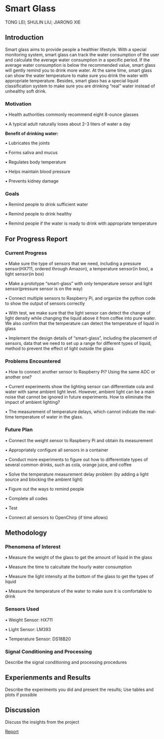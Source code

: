 # Smart Glass
TONG LEI; SHULIN LIU; JIARONG XIE

<h2>Introduction</h2>
<p>Smart glass aims to provide people a healthier lifestyle. With a special monitoring system, smart glass can track the water consumption of the user and calculate the average water consumption in a specific period. If the average water consumption is below the recommended value, smart glass will gently remind you to drink more water. At the same time, smart glass can show the water temperature to make sure you drink the water with appropriate temperature. Besides, smart glass has a special liquid classification system to make sure you are drinking “real” water instead of unhealthy soft drink.<p>
  
<h3>Motivation</h3>
<p>• Health authorities commonly recommend eight 8-ounce glasses<p>
<p>• A typical adult naturally loses about 2-3 liters of water a day<p>
<p><b>Benefit of drinking water:</b></p>
<p>• Lubricates the joints</p>
<p>• Forms saliva and mucus</p>
<p>• Regulates body temperature</p>
<p>• Helps maintain blood pressure</p>
<p>• Prevents kidney damage</p>

<h3>Goals</h3>
<p>• Remind people to drink sufficient water</p>
<p>• Remind people to drink healthy</p>
<p>• Remind people if the water is ready to drink with appropriate temperature</p>

<h2>For Progress Report</h2>
<h3>Current Progress</h3>
<p>• Make sure the type of sensors that we need, including a pressure sensor(HX711, ordered through Amazon), a temperature sensor(in box), a light sensor(in box)</p>
<p>• Make a prototype “smart-glass” with only temperature sensor and light sensor(pressure sensor is on the way)</p> 
<p>• Connect multiple sensors to Raspberry Pi, and organize the python code to show the output of sensors correctly</p>
<p>• With test, we make sure that the light sensor can detect the change of light density while changing the liquid above it from coffee into pure water. We also confirm that the temperature can detect the temperature of liquid in glass</p>
<p>• Implement the design details of “smart-glass”, including the placement of sensors, data that we need to set up a range for different types of liquid, method to prevent the effect of light outside the glass</p>

<h3>Problems Encountered</h3>
<p>• How to connect another sensor to Raspberry Pi? Using the same ADC or another one?</p>
<p>• Current experiments show the lighting sensor can differentiate cola and water with same ambient light level. However, ambient light can be a main noise that cannot be ignored in future experiments. How to eliminate the impact of ambient lighting?</p>
<p>• The measurement of temperature delays, which cannot indicate the real-time temperature of water in the glass.</p>

<h3>Future Plan</h3>
<p>• Connect the weight sensor to Raspberry Pi and obtain its measurement</p>
<p>• Appropriately configure all sensors in a container</p>
<p>• Conduct more experiments to figure out how to differentiate types of several common drinks, such as cola, orange juice, and coffee</p>
<p>• Solve the temperature measurement delay problem (by adding a light source and blocking the ambient light)</p>
<p>• Figure out the ways to remind people</p>
<p>• Complete all codes</p>
<p>• Test</p>
<p>• Connect all sensors to OpenChirp (if time allows)</p>

<h2>Methodology</h2>
<h3>Phenomena of Interest</h3>
<p>• Measure the weight of the glass to get the amount of liquid in the glass</p>
<p>• Measure the time to calcultate the hourly water consumption</p>
<p>• Measure the light intensity at the bottom of the glass to get the types of liquid</p>
<p>• Measure the temperature of the water to make sure it is comfortable to drink</p>

<h3>Sensors Used</h3>
<p>• Weight Sensor: HX711</p>
<p>• Light Sensor: LM393</p>
<p>• Temperature Sensor: DS18B20</p>

<h3>Signal Conditioning and Processing</h3>
<p>Describe the signal conditioning and processing procedures</p>

<h2>Experienments and Results</h2>
<p>Describe the experiments you did and present the results; Use tables and plots if possible</p>

<h2>Discussion</h2>
<p>Discuss the insights from the project</p>

<p><a href="http://12740teamab.github.io/Smart-Glass/syllabus.pdf" target="_blank">Report</a></p>
